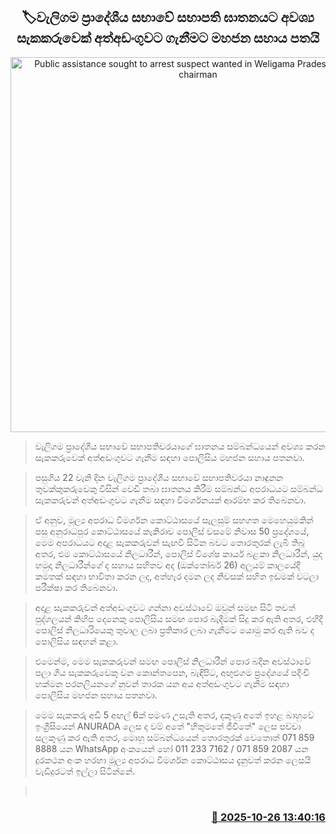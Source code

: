 <p align='center'><b><h2 align='center' title='Public assistance sought to arrest suspect wanted in Weligama Pradeshiya Sabha chairman's murder'>🏷වැලිගම ප්‍රාදේශීය සභාවේ සභාපති ඝාතනයට අවශ්‍ය සැකකරුවෙක් අත්අඩංගුවට ගැනීමට මහජන සහාය පතයි</h2></b></p>
<p align='center'><img src='https://helakuru.sgp1.cdn.digitaloceanspaces.com/esana/images/lib/hithumathe-jkl.jpg' width='600' alt='Public assistance sought to arrest suspect wanted in Weligama Pradeshiya Sabha chairman's murder'></p>

> වැලිගම ප්‍රාදේශීය සභාවේ සභාපතිවරයාගේ ඝාතනය සම්බන්ධයෙන් අවශ්‍ය කරන සැකකරුවෙක් අත්අඩංගුවට ගැනීම සඳහා පොලිසිය මහජන සහාය පතනවා.

> පසුගිය 22 වැනි දින වැලිගම ප්‍රාදේශීය සභාවේ සභාපතිවරයා නාඳුනන තුවක්කුකරුවෙකු විසින් වෙඩි තබා ඝාතනය කිරීම සම්බන්ධ අපරාධයට සම්බන්ධ සැකකරුවන් අත්අඩංගුවට ගැනීම සඳහා විමර්ශනයක් ආරම්භ කර තිබෙනවා.

> ඒ අනුව, මූල්‍ය අපරාධ විමර්ශන කොට්ඨාසයේ සැලසුම් සහගත මෙහෙයුමකින් පසු අනුරාධපුර කොට්ඨාසයේ කැකිරාව පොලිස් වසමේ නිවාස 50 ප්‍රදේශයේ, මෙම අපරාධයට අදාළ සැකකරුවන් සැඟවී සිටින බවට තොරතුරක් ලැබී තිබූ අතර, එම කොට්ඨාසයේ නිලධාරීන්, පොලිස් විශේෂ කාර්ය බළකා නිලධාරීන්, යුද හමුදා නිලධාරීන්ගේ ද සහාය සහිතව අද (ඔක්තෝබර් 26) අලුයම් කාලයේදී කමතක් සඳහා භාවිතා කරන ලද, අත්හැර දමන ලද නිවසක් සහිත ඉඩමක් වටලා පරීක්ෂා කර තිබෙනවා.

> අදාළ සැකකරුවන් අත්අඩංගුවට ගන්නා අවස්ථාවේ ඔවුන් සමඟ සිටි තවත් පුද්ගලයන් කිහිප දෙනෙකු පොලිසිය සමඟ පොර බැදීමක් සිදු කර ඇති අතර, එහිදී පොලිස් නිලධාරියෙකු තුවාල ලබා ප්‍රතිකාර ලබා ගැනීමට යොමු කර ඇති බව ද පොලිසිය සඳහන් කළා.

> එමෙන්ම, මෙම සැකකරුවන් සමඟ පොලිස් නිලධාරීන් පොර බදින අවස්ථාවේ පලා ගිය සැකකරුවෙකු වන කොන්තපෙන, බැඳිපිට, අඟුළුගම ප්‍රදේශයේ පදිංචි හක්මන පරනලියනගේ නුවන් තාරක යන අය අත්අඩංගුවට ගැනීම සඳහා පොලිසිය මහජන සහාය පතනවා.

> මෙම සැකකරු අඩි 5 අඟල් 6ක් පමණ උසැති අතර, දකුණු අතේ ඉහළ බාහුවේ ඉංග්‍රීසියෙන් ANURADA ලෙස ද වම් අතේ "හිතුමතේ ජීවිතේ" ලෙස පච්චා සලකුණු කර ඇති අතර, මොහු සම්බන්ධයෙන් තොරතුරක් වෙතොත් 071 859 8888 යන WhatsApp අංකයෙන් හෝ 011 233 7162 / 071 859 2087 යන දුරකථන අංක හරහා මූල්‍ය අපරාධ විමර්ශන කොට්ඨාසය දැනුවත් කරන ලෙසයි වැඩිදුරටත් ඉල්ලා සිටින්නේ.

>  



<h3 align='right'><a href='https://www.helakuru.lk/esana/p/114801/'>📅 2025-10-26 13:40:16</a></h3>

